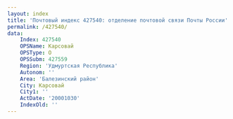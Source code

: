 ```yaml
---
layout: index
title: 'Почтовый индекс 427540: отделение почтовой связи Почты России'
permalink: /427540/
data:
    Index: 427540
    OPSName: Карсовай
    OPSType: О
    OPSSubm: 427559
    Region: 'Удмуртская Республика'
    Autonom: ''
    Area: 'Балезинский район'
    City: Карсовай
    City1: ''
    ActDate: '20001030'
    IndexOld: ''
---
```

